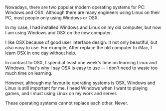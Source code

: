 Nowadays, there are two popular modern operating systems for PC: Windows and OSX. Although there are many engineers using Linux on their PC, most people only using Windows or OSX.

In my case, I had installed Windows and Linux on my old computer, but now I am using Windows and OSX on the new computer. 

I like OSX because of good user interface design. It not only beautiful, but also easy to use. For example, After replace the old computer to iMac, I learn OSX in one day without help. 

In contrast to OSX, I spend at least one week's time on learning Linux and Windows. That's why I say OSX is easy to use -- I don't need to waste too much time on learning.

However, although my favourite operating systems is OSX, Windows and Linux is still important for me. I need Windows when I want to playing games, and I must using Linux on my work and server.

These operating systems cannot replace each other. Never.